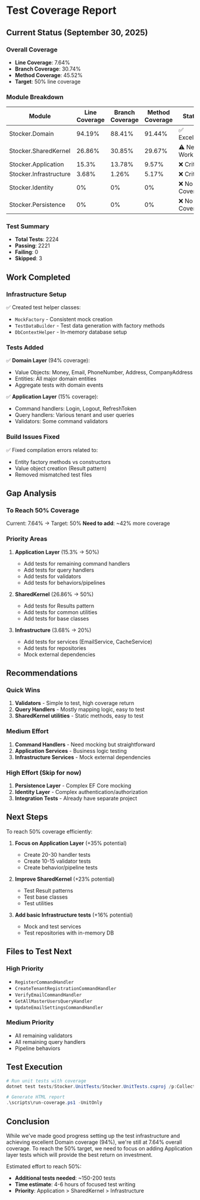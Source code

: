 # Test Coverage Report

## Current Status (September 30, 2025)

### Overall Coverage
- **Line Coverage**: 7.64%
- **Branch Coverage**: 30.74%
- **Method Coverage**: 45.52%
- **Target**: 50% line coverage

### Module Breakdown

| Module | Line Coverage | Branch Coverage | Method Coverage | Status |
|--------|--------------|-----------------|-----------------|---------|
| Stocker.Domain | 94.19% | 88.41% | 91.44% | ✅ Excellent |
| Stocker.SharedKernel | 26.86% | 30.85% | 29.67% | ⚠️ Needs Work |
| Stocker.Application | 15.3% | 13.78% | 9.57% | ❌ Critical |
| Stocker.Infrastructure | 3.68% | 1.26% | 5.17% | ❌ Critical |
| Stocker.Identity | 0% | 0% | 0% | ❌ No Coverage |
| Stocker.Persistence | 0% | 0% | 0% | ❌ No Coverage |

### Test Summary
- **Total Tests**: 2224
- **Passing**: 2221
- **Failing**: 0
- **Skipped**: 3

## Work Completed

### Infrastructure Setup
✅ Created test helper classes:
- `MockFactory` - Consistent mock creation
- `TestDataBuilder` - Test data generation with factory methods
- `DbContextHelper` - In-memory database setup

### Tests Added
✅ **Domain Layer** (94% coverage):
- Value Objects: Money, Email, PhoneNumber, Address, CompanyAddress
- Entities: All major domain entities
- Aggregate tests with domain events

✅ **Application Layer** (15% coverage):
- Command handlers: Login, Logout, RefreshToken
- Query handlers: Various tenant and user queries
- Validators: Some command validators

### Build Issues Fixed
✅ Fixed compilation errors related to:
- Entity factory methods vs constructors
- Value object creation (Result pattern)
- Removed mismatched test files

## Gap Analysis

### To Reach 50% Coverage
Current: 7.64% → Target: 50%
**Need to add**: ~42% more coverage

### Priority Areas
1. **Application Layer** (15.3% → 50%)
   - Add tests for remaining command handlers
   - Add tests for query handlers
   - Add tests for validators
   - Add tests for behaviors/pipelines

2. **SharedKernel** (26.86% → 50%)
   - Add tests for Results pattern
   - Add tests for common utilities
   - Add tests for base classes

3. **Infrastructure** (3.68% → 20%)
   - Add tests for services (EmailService, CacheService)
   - Add tests for repositories
   - Mock external dependencies

## Recommendations

### Quick Wins
1. **Validators** - Simple to test, high coverage return
2. **Query Handlers** - Mostly mapping logic, easy to test
3. **SharedKernel utilities** - Static methods, easy to test

### Medium Effort
1. **Command Handlers** - Need mocking but straightforward
2. **Application Services** - Business logic testing
3. **Infrastructure Services** - Mock external dependencies

### High Effort (Skip for now)
1. **Persistence Layer** - Complex EF Core mocking
2. **Identity Layer** - Complex authentication/authorization
3. **Integration Tests** - Already have separate project

## Next Steps

To reach 50% coverage efficiently:

1. **Focus on Application Layer** (+35% potential)
   - Create 20-30 handler tests
   - Create 10-15 validator tests
   - Create behavior/pipeline tests

2. **Improve SharedKernel** (+23% potential)
   - Test Result<T> patterns
   - Test base classes
   - Test utilities

3. **Add basic Infrastructure tests** (+16% potential)
   - Mock and test services
   - Test repositories with in-memory DB

## Files to Test Next

### High Priority
- `RegisterCommandHandler`
- `CreateTenantRegistrationCommandHandler`
- `VerifyEmailCommandHandler`
- `GetAllMasterUsersQueryHandler`
- `UpdateEmailSettingsCommandHandler`

### Medium Priority
- All remaining validators
- All remaining query handlers
- Pipeline behaviors

## Test Execution

```powershell
# Run unit tests with coverage
dotnet test tests/Stocker.UnitTests/Stocker.UnitTests.csproj /p:CollectCoverage=true /p:CoverletOutputFormat=opencover

# Generate HTML report
.\scripts\run-coverage.ps1 -UnitOnly
```

## Conclusion

While we've made good progress setting up the test infrastructure and achieving excellent Domain coverage (94%), we're still at 7.64% overall coverage. To reach the 50% target, we need to focus on adding Application layer tests which will provide the best return on investment.

Estimated effort to reach 50%:
- **Additional tests needed**: ~150-200 tests
- **Time estimate**: 4-6 hours of focused test writing
- **Priority**: Application > SharedKernel > Infrastructure